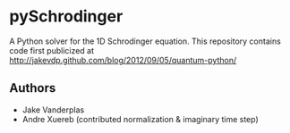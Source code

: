 pySchrodinger
=============

A Python solver for the 1D Schrodinger equation.  This repository contains
code first publicized at
http://jakevdp.github.com/blog/2012/09/05/quantum-python/

Authors
-------
- Jake Vanderplas
- Andre Xuereb (contributed normalization & imaginary time step)
